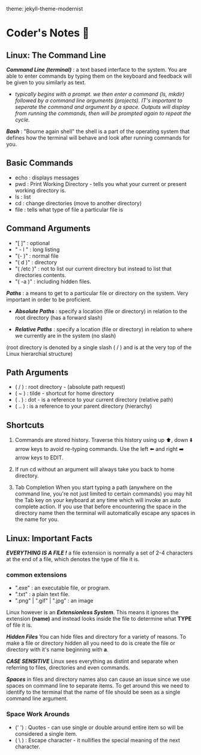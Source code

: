 theme: jekyll-theme-modernist
# Coder's Notes 📖

## **Linux: The Command Line**
**_Command Line (terminal)_** : a text based interface to the system. You are able to enter commands by typing them on the keyboard and feedback will be given to you similarly as text.

- *typically begins with a prompt. we then enter a command (ls, mkdir) followed by a command line arguments (projects). IT's important to seperate the command and argument by a space. Outputs will display from running the commands, then will be prompted again to repeat the cycle.*

**_Bash_** : "Bourne again shell" the shell is a part of the operating system that defines how the terminal will behave and look after running commands for you.


## Basic Commands

* echo : displays messages
* pwd : Print Working Directory - tells you what your current or present working directory is.
* ls : list
* cd : change directories (move to another directory)
* file : tells what type of file a particular file is


## Command Arguments

* "[ ]" : optional
* " - l " : long listing
* "(- )" : normal file
* "( d )" : directory
* "( /etc )" : not to list our current directory but instead to list that directories contents.
* "( -a )" : including hidden files.

**_Paths_** : a means to get to a particular file or directory on the system. Very important in order to be proficient.

- **_Absolute Paths_** : specify a location (file or directory) in relation to the root directory (has a forward slash)

- **_Relative Paths_** : specify a location (file or directory) in relation to where we currently are in the system (no slash)

(root directory is denoted by a single slash ( / ) and is at the very top of the Linux hierarchial structure)

## Path Arguments
* ( / ) : root directory - (absolute path request)
* ( ~ ) : tilde - shortcut for home directory
* ( . ) : dot - is a reference to your current directory (relative path)
* ( .. ) : is a reference to your parent directory (hierarchy)

## Shortcuts
1. Commands are stored history. Traverse this history using up ⬆️, down ⬇️ arrow keys to avoid re-typing commands. Use the left ⬅️ and right ➡️ arrow keys to EDIT.

2. If run cd without an argument will always take you back to home directory.

3. Tab Completion When you start typing a path (anywhere on the command line, you're not just limited to certain commands) you may hit the Tab key on your keyboard at any time which will invoke an auto complete action. If you use that before encountering the space in the directory name then the terminal will automatically escape any spaces in the name for you.

## **Linux: Important Facts**
**_EVERYTHING IS A FILE !_** a file extension is normally a set of 2-4 characters at the end of a file, which denotes the type of file it is.

### **common extensions**
* ".exe" : an executable file, or program.
* ".txt" : a plain text file.
* ".png" | ".gif" | ".jpg" : an image

Linux however is an **_Extensionless System_**. This means it ignores the extension **(name)** and instead looks inside the file to determine what **TYPE** of file it is.

**_Hidden Files_** You can hide files and directory for a variety of reasons. To make a file or directory hidden all you need to do is create the file or directory with it's name beginning with **a**.

**_CASE SENSITIVE_** Linux sees everything as distint and separate when referring to files, directories and even commands.

**_Spaces_** in files and directory names also can cause an issue since we use spaces on command line to separate items. To get around this we need to identify to the terminal that the name of file should be seen as a single command line argument.

### **Space Work Arounds**
* (' ') : Quotes - can use single or double around entire item so will be considered a single item.
* ( \ ) : Escape character - it nullifies the special meaning of the next character.
